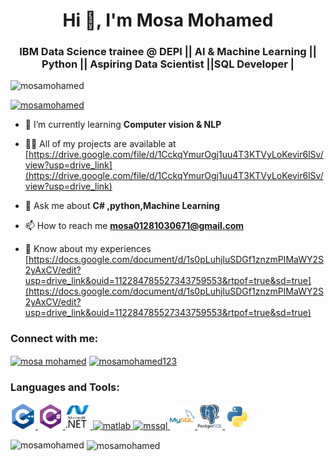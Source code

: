 <h1 align="center">Hi 👋, I'm Mosa Mohamed</h1>
<h3 align="center">IBM Data Science trainee @ DEPI || AI & Machine Learning || Python || Aspiring Data Scientist ||SQL Developer |</h3>

<p align="left"> <img src="https://komarev.com/ghpvc/?username=mosamohamed&label=Profile%20views&color=0e75b6&style=flat" alt="mosamohamed" /> </p>

<p align="left"> <a href="https://github.com/ryo-ma/github-profile-trophy"><img src="https://github-profile-trophy.vercel.app/?username=mosamohamed" alt="mosamohamed" /></a> </p>

- 🌱 I’m currently learning **Computer vision & NLP**

- 👨‍💻 All of my projects are available at [https://drive.google.com/file/d/1CckqYmurOgj1uu4T3KTVyLoKevir6lSv/view?usp=drive_link](https://drive.google.com/file/d/1CckqYmurOgj1uu4T3KTVyLoKevir6lSv/view?usp=drive_link)

- 💬 Ask me about **C# ,python,Machine Learning**

- 📫 How to reach me **mosa01281030671@gmail.com**

- 📄 Know about my experiences [https://docs.google.com/document/d/1s0pLuhjluSDGf1znzmPIMaWY2S2yAxCV/edit?usp=drive_link&ouid=112284785527343759553&rtpof=true&sd=true](https://docs.google.com/document/d/1s0pLuhjluSDGf1znzmPIMaWY2S2yAxCV/edit?usp=drive_link&ouid=112284785527343759553&rtpof=true&sd=true)

<h3 align="left">Connect with me:</h3>
<p align="left">
<a href="https://linkedin.com/in/mosa mohamed" target="blank"><img align="center" src="https://raw.githubusercontent.com/rahuldkjain/github-profile-readme-generator/master/src/images/icons/Social/linked-in-alt.svg" alt="mosa mohamed" height="30" width="40" /></a>
<a href="https://kaggle.com/mosamohamed123" target="blank"><img align="center" src="https://raw.githubusercontent.com/rahuldkjain/github-profile-readme-generator/master/src/images/icons/Social/kaggle.svg" alt="mosamohamed123" height="30" width="40" /></a>
</p>

<h3 align="left">Languages and Tools:</h3>
<p align="left"> <a href="https://www.w3schools.com/cpp/" target="_blank" rel="noreferrer"> <img src="https://raw.githubusercontent.com/devicons/devicon/master/icons/cplusplus/cplusplus-original.svg" alt="cplusplus" width="40" height="40"/> </a> <a href="https://www.w3schools.com/cs/" target="_blank" rel="noreferrer"> <img src="https://raw.githubusercontent.com/devicons/devicon/master/icons/csharp/csharp-original.svg" alt="csharp" width="40" height="40"/> </a> <a href="https://dotnet.microsoft.com/" target="_blank" rel="noreferrer"> <img src="https://raw.githubusercontent.com/devicons/devicon/master/icons/dot-net/dot-net-original-wordmark.svg" alt="dotnet" width="40" height="40"/> </a> <a href="https://www.mathworks.com/" target="_blank" rel="noreferrer"> <img src="https://upload.wikimedia.org/wikipedia/commons/2/21/Matlab_Logo.png" alt="matlab" width="40" height="40"/> </a> <a href="https://www.microsoft.com/en-us/sql-server" target="_blank" rel="noreferrer"> <img src="https://www.svgrepo.com/show/303229/microsoft-sql-server-logo.svg" alt="mssql" width="40" height="40"/> </a> <a href="https://www.mysql.com/" target="_blank" rel="noreferrer"> <img src="https://raw.githubusercontent.com/devicons/devicon/master/icons/mysql/mysql-original-wordmark.svg" alt="mysql" width="40" height="40"/> </a> <a href="https://www.postgresql.org" target="_blank" rel="noreferrer"> <img src="https://raw.githubusercontent.com/devicons/devicon/master/icons/postgresql/postgresql-original-wordmark.svg" alt="postgresql" width="40" height="40"/> </a> <a href="https://www.python.org" target="_blank" rel="noreferrer"> <img src="https://raw.githubusercontent.com/devicons/devicon/master/icons/python/python-original.svg" alt="python" width="40" height="40"/> </a> </p>

<p><img align="left" src="https://github-readme-stats.vercel.app/api/top-langs?username=mosamohamed&show_icons=true&locale=en&layout=compact" alt="mosamohamed" /></p>

<p>&nbsp;<img align="center" src="https://github-readme-stats.vercel.app/api?username=mosamohamed&show_icons=true&locale=en" alt="mosamohamed" /></p>

